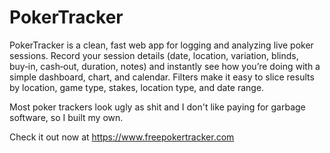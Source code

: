 # PokerTracker

PokerTracker is a clean, fast web app for logging and analyzing live poker sessions. Record your session details (date, location, variation, blinds, buy‑in, cash‑out, duration, notes) and instantly see how you’re doing with a simple dashboard, chart, and calendar. Filters make it easy to slice results by location, game type, stakes, location type, and date range.

Most poker trackers look ugly as shit and I don't like paying for garbage software, so I built my own.

Check it out now at https://www.freepokertracker.com
